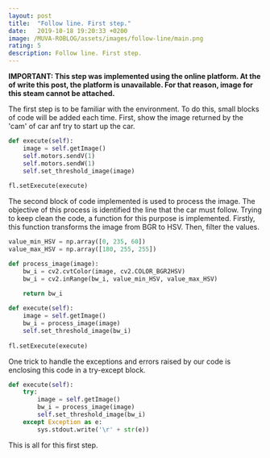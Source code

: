 ```yaml
---
layout: post
title:  "Follow line. First step."
date:   2019-10-18 19:20:33 +0200
image: /MUVA-ROBLOG/assets/images/follow-line/main.png
rating: 5
description: Follow line. First step.
---
```


**IMPORTANT: This step was implemented using the online platform. At the of write this post, the platform is unavailable. For that reason, image for this steam cannot be attached.**

The first step is to be familiar with the environment. To do this, small blocks of code will be added each time. First, show the image returned by the 'cam' of car anf try to start up the car.

```python
def execute(self):
    image = self.getImage()
    self.motors.sendV(1)
    self.motors.sendW(1)
    self.set_threshold_image(image)
    
fl.setExecute(execute)
```

The second block of code implemented is used to process the image. The objective of this process is identified the line that the car must follow. Trying to keep clean the code, a function for this purpose is implemented. Firstly, this function transforms the image from BGR to HSV. Then, filter the values.

```python
value_min_HSV = np.array([0, 235, 60])
value_max_HSV = np.array([180, 255, 255])

def process_image(image):
    bw_i = cv2.cvtColor(image, cv2.COLOR_BGR2HSV)
    bw_i = cv2.inRange(bw_i, value_min_HSV, value_max_HSV)
    
    return bw_i

def execute(self):
    image = self.getImage()
    bw_i = process_image(image)
    self.set_threshold_image(bw_i)
        
fl.setExecute(execute)
```

One trick to handle the exceptions and errors raised by our code is enclosing this code in a try-except block.

```python
def execute(self):
    try:
        image = self.getImage()
        bw_i = process_image(image)
        self.set_threshold_image(bw_i)
    except Exception as e:
        sys.stdout.write('\r' + str(e))
```

This is all for this first step.

